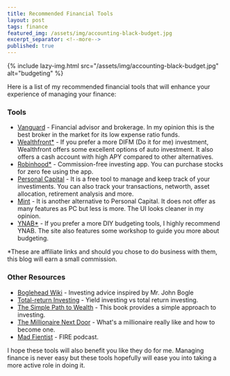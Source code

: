 ```yaml
---
title: Recommended Financial Tools
layout: post
tags: finance
featured_img: /assets/img/accounting-black-budget.jpg
excerpt_separator: <!--more-->
published: true
---
```


{% include lazy-img.html src="/assets/img/accounting-black-budget.jpg" alt="budgeting" %}

Here is a list of my recommended financial tools that will enhance your experience of managing your finance:
<!--more-->
### Tools

* [Vanguard](https://vanguard.com) - Financial advisor and brokerage. In my opinion this is the best broker in the market for its low expense ratio funds.
* [Wealthfront*](/go/wealthfront) - If you prefer a more DIFM (Do it for me) investment, Wealthfront offers some excellent options of auto investment. It also offers a cash account with high APY compared to other alternatives.
* [Robinhood*](/go/robinhood) - Commission-free investing app. You can purchase stocks for zero fee using the app.
* [Personal Capital](https://www.personalcapital.com) - It is a free tool to manage and keep track of your investiments. You can also track your transactions, networth, asset allocation, retirement analysis and more.
* [Mint](http://mint.com) - It is another alternative to Personal Capital. It does not offer as many features as PC but less is more. The UI looks cleaner in my opinion.
* [YNAB*](/go/ynab) - If you prefer a more DIY budgeting tools, I highly recommend YNAB. The site also features some workshop to guide you more about budgeting.

*These are affiliate links and should you chose to do business with them, this blog will earn a small commission.

### Other Resources

* [Boglehead Wiki](https://www.bogleheads.org/wiki/Main_Page) - Investing advice inspired by Mr. John Bogle
* [Total-return Investing](https://personal.vanguard.com/pdf/s352.pdf) - Yield investing vs total return investing.
* [The Simple Path to Wealth](https://www.amazon.com/Simple-Path-Wealth-financial-independence/dp/1533667926) - This book provides a simple approach to investing.
* [The Millionaire Next Door](https://www.amazon.com/Millionaire-Next-Door-Surprising-Americas/dp/1589795474) - What's a millionaire really like and how to become one.
* [Mad Fientist](https://www.madfientist.com/) - FIRE podcast.

I hope these tools will also benefit you like they do for me. Managing finance is never easy but these tools hopefully will ease you into taking a more active role in doing it.
